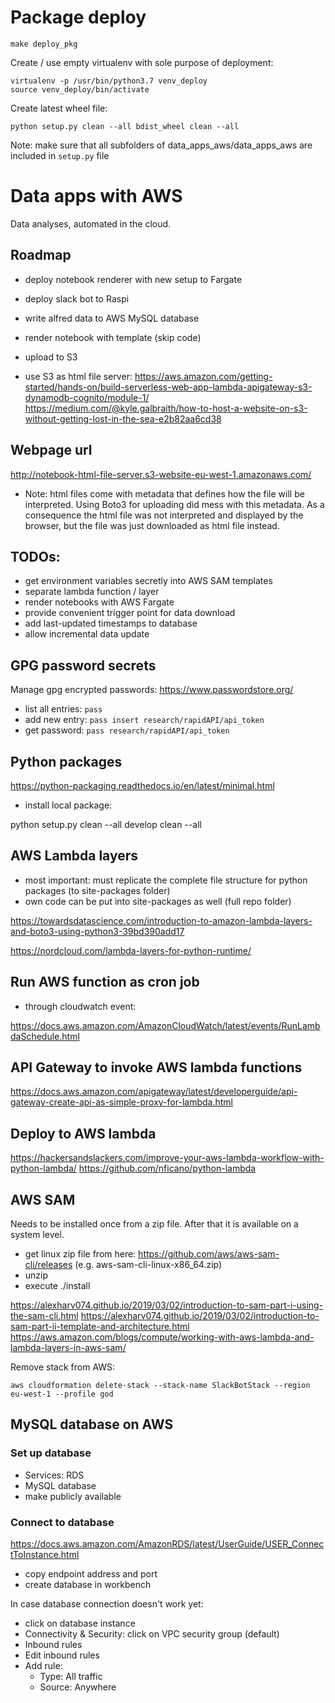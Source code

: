 # Package deploy

```
make deploy_pkg
```


Create / use empty virtualenv with sole purpose of deployment:

```
virtualenv -p /usr/bin/python3.7 venv_deploy
source venv_deploy/bin/activate
```

Create latest wheel file:
```
python setup.py clean --all bdist_wheel clean --all
```

Note: make sure that all subfolders of data_apps_aws/data_apps_aws are
included in `setup.py` file

# Data apps with AWS

Data analyses, automated in the cloud.

## Roadmap

- deploy notebook renderer with new setup to Fargate 
- deploy slack bot to Raspi

- write alfred data to AWS MySQL database
- render notebook with template (skip code)
- upload to S3
- use S3 as html file server:
https://aws.amazon.com/getting-started/hands-on/build-serverless-web-app-lambda-apigateway-s3-dynamodb-cognito/module-1/
https://medium.com/@kyle.galbraith/how-to-host-a-website-on-s3-without-getting-lost-in-the-sea-e2b82aa6cd38


## Webpage url

http://notebook-html-file-server.s3-website-eu-west-1.amazonaws.com/

- Note: html files come with metadata that defines how the file will
  be interpreted. Using Boto3 for uploading did mess with this
  metadata. As a consequence the html file was not interpreted and
  displayed by the browser, but the file was just downloaded as html
  file instead.

## TODOs:

- get environment variables secretly into AWS SAM templates
- separate lambda function / layer
- render notebooks with AWS Fargate
- provide convenient trigger point for data download
- add last-updated timestamps to database
- allow incremental data update

## GPG password secrets

Manage gpg encrypted passwords:
https://www.passwordstore.org/

- list all entries: `pass`
- add new entry: `pass insert research/rapidAPI/api_token`
- get password: `pass research/rapidAPI/api_token `


## Python packages

https://python-packaging.readthedocs.io/en/latest/minimal.html

- install local package:

python setup.py clean --all develop clean --all

## AWS Lambda layers

- most important: must replicate the complete file structure for
  python packages (to site-packages folder)
- own code can be put into site-packages as well (full repo folder)

https://towardsdatascience.com/introduction-to-amazon-lambda-layers-and-boto3-using-python3-39bd390add17

https://nordcloud.com/lambda-layers-for-python-runtime/

## Run AWS function as cron job

- through cloudwatch event:

https://docs.aws.amazon.com/AmazonCloudWatch/latest/events/RunLambdaSchedule.html

## API Gateway to invoke AWS lambda functions

https://docs.aws.amazon.com/apigateway/latest/developerguide/api-gateway-create-api-as-simple-proxy-for-lambda.html


## Deploy to AWS lambda

https://hackersandslackers.com/improve-your-aws-lambda-workflow-with-python-lambda/
https://github.com/nficano/python-lambda


## AWS SAM

Needs to be installed once from a zip file. After that it is available
on a system level.

- get linux zip file from here:
  https://github.com/aws/aws-sam-cli/releases (e.g.
  aws-sam-cli-linux-x86_64.zip)
- unzip
- execute ./install


https://alexharv074.github.io/2019/03/02/introduction-to-sam-part-i-using-the-sam-cli.html
https://alexharv074.github.io/2019/03/02/introduction-to-sam-part-ii-template-and-architecture.html
https://aws.amazon.com/blogs/compute/working-with-aws-lambda-and-lambda-layers-in-aws-sam/

Remove stack from AWS:

```
aws cloudformation delete-stack --stack-name SlackBotStack --region eu-west-1 --profile god
```

## MySQL database on AWS

### Set up database

- Services: RDS
- MySQL database
- make publicly available

### Connect to database

https://docs.aws.amazon.com/AmazonRDS/latest/UserGuide/USER_ConnectToInstance.html

- copy endpoint address and port
- create database in workbench

In case database connection doesn't work yet:

- click on database instance
- Connectivity & Security: click on VPC security group (default)
- Inbound rules
- Edit inbound rules
- Add rule: 
	- Type: All traffic
	- Source: Anywhere
